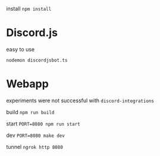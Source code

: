install
`npm install`

# Discord.js

easy to use

`nodemon discordjsbot.ts`

# Webapp

experiments were not successful with `discord-integrations`


build
`npm run build`

start
`PORT=8080 npm run start`

dev
`PORT=8080 make dev`

tunnel
`ngrok http 8080`